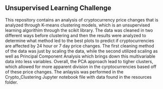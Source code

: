 ## Unsupervised Learning Challenge

This repository contains an analysis of cryptocurrency price changes that is analyzed through K-means clustering models, which is an unsupervised learning algorithim through the scikit library. The data was cleaned in two different ways before clustering and then the results were analyzed to determine what method led to the best plots to predict if cryptocurrencies are affected by 24 hour or 7 day price changes. The first cleaning method of the data was just by scaling the data, while the second utilized scaling as well as Principal Component Analysis which brings down this multivariable data into less variables. Overall, the PCA approach lead to tigher clusters, which allowed for more apparent division in the cyrptocurrencies based off of these price changes. The anlaysis was performed in the Crypto_Clustering Jupyter notebook file with data found in the resources folder.
